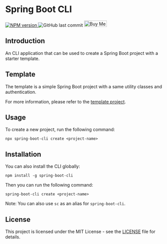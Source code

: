 # Spring Boot CLI

<span class="badge-npmversion">
    <a href="https://www.npmjs.com/package/spring-boot-cli" title="View this project on NPM" target="_blank">
        <img src="https://img.shields.io/npm/v/spring-boot-cli" alt="NPM version"/>
    </a>
</span>
<span class="badge-githublastcommit">
    <img style="pointer-events: none" src="https://img.shields.io/github/last-commit/theapplegeek/spring-boot-cli" alt="GitHub last commit">
</span>
<span class="badge-buymeacoffee">
    <a href="https://www.buymeacoffee.com/weibin.xu" title="Buy me a coffee" target="_blank">
        <img src="https://cdn.buymeacoffee.com/buttons/v2/default-yellow.png" alt="Buy Me A Coffee" style="height: 20px !important;width: 72px !important;"/>
    </a>
</span>

## Introduction

An CLI application that can be used to create a Spring Boot project with a starter template.

## Template

The template is a simple Spring Boot project with a same utility classes and authentication.

For more information, please refer to the [template project](https://github.com/theapplegeek/Spring-Boot-Starter.git).

## Usage

To create a new project, run the following command:

```shell
npx spring-boot-cli create <project-name>
```

## Installation

You can also install the CLI globally:

```shell
npm install -g spring-boot-cli
```

Then you can run the following command:

```shell
spring-boot-cli create <project-name>
```

Note: You can also use `sc` as an alias for `spring-boot-cli`.

## License

This project is licensed under the MIT License - see the [LICENSE](LICENSE.md) file for details.
